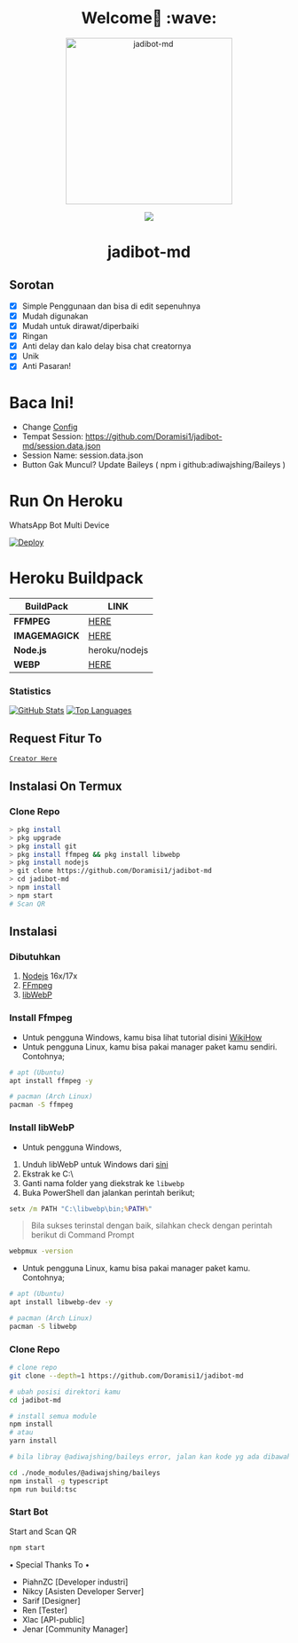 <h1 align='center'>Welcome👋 :wave:</h1>

<div align="center">
<img src="[https://telegra.ph/file/3024b63e3b52707d6a696.jpg](https://telegra.ph/file/2ed06fa23c3caaa81e124.jpg)" alt="jadibot-md" width="300" />
<p align="center">
 <img src="https://komarev.com/ghpvc/?username=xzeera-id&color=blue&label=Views" />
 </p>
</p>
<h1 align="center">jadibot-md</h1>
</div>

## Sorotan

-   [x] Simple Penggunaan dan bisa di edit sepenuhnya 
-   [x] Mudah digunakan 
-   [x] Mudah untuk dirawat/diperbaiki 
-   [x] Ringan
-   [x] Anti delay dan kalo delay bisa chat creatornya
-   [x] Unik 
-   [x] Anti Pasaran! 

# Baca Ini!

- Change [Config](https://github.com/Doramisi1/jadibot-md/config.json)
- Tempat Session: https://github.com/Doramisi1/jadibot-md/session.data.json
- Session Name: session.data.json
- Button Gak Muncul? Update Baileys
( npm i github:adiwajshing/Baileys )

# Run On Heroku

WhatsApp Bot Multi Device

[![Deploy](https://www.heroku.com/deploy/button.svg)](https://heroku.com/deploy?template=https://github.com/Doramisi1/jadibot-md)


# Heroku Buildpack

| BuildPack | LINK |
|--------|--------|
| **FFMPEG** |[HERE](https://github.com/jonathanong/heroku-buildpack-ffmpeg-latest) |
| **IMAGEMAGICK** | [HERE](https://github.com/mcollina/heroku-buildpack-imagemagick.git) |
| **Node.js**     | heroku/nodejs|
| **WEBP**        | [HERE](https://github.com/clhuang/heroku-buildpack-webp-binaries.git) |

### Statistics

[![GitHub Stats](https://github-readme-stats.vercel.app/api?username=Doramisi1-id&show_icons=true&hide=issues&theme=radical)](https://github-readme-stats.vercel.app)
[![Top Languages](https://github-readme-stats.vercel.app/api/top-langs?username=Doramisi1-id&layout=compact&theme=radical)](https://github-readme-stats.vercel.app)

## Request Fitur To
[`Creator Here`](https://wa.me/6281368176386?text=Bang+req+fitur) 

## Instalasi On Termux

### Clone Repo

```bash
> pkg install
> pkg upgrade
> pkg install git
> pkg install ffmpeg && pkg install libwebp
> pkg install nodejs
> git clone https://github.com/Doramisi1/jadibot-md
> cd jadibot-md
> npm install
> npm start
# Scan QR
```

## Instalasi

### Dibutuhkan

1.  [Nodejs](https://nodejs.org/en/download) 16x/17x
2.  [FFmpeg](https://ffmpeg.org)
3.  [libWebP](https://developers.google.com/speed/webp/download)

### Install Ffmpeg

-   Untuk pengguna Windows, kamu bisa lihat tutorial disini [WikiHow](https://www.wikihow.com/Install-Ffmpeg-on-Windows)<br />
-   Untuk pengguna Linux, kamu bisa pakai manager paket kamu sendiri. Contohnya;

```bash
# apt (Ubuntu)
apt install ffmpeg -y

# pacman (Arch Linux)
pacman -S ffmpeg
```

### Install libWebP

-   Untuk pengguna Windows,

1.  Unduh libWebP untuk Windows dari [sini](https://developers.google.com/speed/webp/download)
2.  Ekstrak ke C:\
3.  Ganti nama folder yang diekstrak ke `libwebp`
4.  Buka PowerShell dan jalankan perintah berikut;

```cmd
setx /m PATH "C:\libwebp\bin;%PATH%"
```

> Bila sukses terinstal dengan baik, silahkan check dengan perintah berikut di Command Prompt

```cmd
webpmux -version
```

-   Untuk pengguna Linux, kamu bisa pakai manager paket kamu. Contohnya;

```bash
# apt (Ubuntu)
apt install libwebp-dev -y

# pacman (Arch Linux)
pacman -S libwebp
```

### Clone Repo

```bash
# clone repo
git clone --depth=1 https://github.com/Doramisi1/jadibot-md

# ubah posisi direktori kamu
cd jadibot-md

# install semua module
npm install
# atau
yarn install

# bila libray @adiwajshing/baileys error, jalan kan kode yg ada dibawah ini

cd ./node_modules/@adiwajshing/baileys
npm install -g typescript
npm run build:tsc
```

### Start Bot

Start and Scan QR<br />

```bash
npm start
```

• Special Thanks To •
- PiahnZC [Developer industri]
- Nikcy [Asisten Developer Server]
- Sarif [Designer]
- Ren [Tester]
- Xlac [API-public]
- Jenar [Community Manager]
